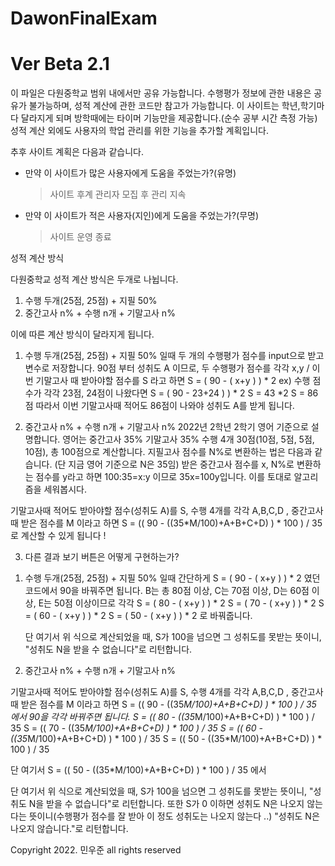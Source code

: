 # DawonFinalExam
# Ver Beta 2.1

이 파일은 다원중학교 범위 내에서만 공유 가능합니다. 수행평가 정보에 관한 내용은 공유가 불가능하며, 성적 계산에 관한 코드만 참고가 가능합니다.
이 사이트는 학년,학기마다 달라지게 되며 방학때에는 타이머 기능만을 제공합니다.(순수 공부 시간 측정 가능)
성적 계산 외에도 사용자의 학업 관리를 위한 기능을 추가할 계획입니다.

추후 사이트 계획은 다음과 같습니다.
- 만약 이 사이트가 많은 사용자에게 도움을 주었는가?(유명)
  > 사이트 후계 관리자 모집 후 관리 지속

- 만약 이 사이트가 적은 사용자(지인)에게 도움을 주었는가?(무명)
  > 사이트 운영 종료

성적 계산 방식

다원중학교 성적 계산 방식은 두개로 나뉩니다.
  1) 수행 두개(25점, 25점) + 지필 50%
  2) 중간고사 n% + 수행 n개 + 기말고사 n%

이에 따른 계산 방식이 달라지게 됩니다.

1. 수행 두개(25점, 25점) + 지필 50% 일때
  두 개의 수행평가 점수를 input으로 받고 변수로 저장합니다.
  90점 부터 성취도 A 이므로, 두 수행평가 점수를 각각 x,y / 이번 기말고사 때 받아야할 점수를 S 라고 하면
  S = ( 90 - ( x+y ) ) * 2
  ex) 수행 점수가 각각 23점, 24점이 나왔다면
  S = ( 90 - 23+24 ) ) * 2
  S = 43 *2
  S = 86점
  따라서 이번 기말고사때 적어도 86점이 나와야 성취도 A를 받게 됩니다.

2. 중간고사 n% + 수행 n개 + 기말고사 n%
  2022년 2학년 2학기 영어 기준으로 설명합니다.
  영어는 중간고사 35% 기말고사 35% 수행 4개 30점(10점, 5점, 5점, 10점), 총 100점으로 계산합니다.
  지필고사 점수를 N%로 변환하는 법은 다음과 같습니다. (단 지금 영어 기준으로 N은 35임)
  받은 중간고사 점수를 x, N%로 변환하는 점수를 y라고 하면
  100:35=x:y 이므로 35x=100y입니다. 이를 토대로 알고리즘을 세워봅시다.

  기말고사때 적어도 받아야할 점수(성취도 A)를 S, 수행 4개를 각각 A,B,C,D , 중간고사때 받은 점수를 M 이라고 하면
  S = (( 90 - ((35*M/100)+A+B+C+D) ) * 100 ) / 35 로 계산할 수 있게 됩니다 !
  
  
3. 다른 결과 보기 버튼은 어떻게 구현하는가?
  1) 수행 두개(25점, 25점) + 지필 50% 일때
    간단하게 S = ( 90 - ( x+y ) ) * 2 였던 코드에서 90을 바꿔주면 됩니다.
    B는 총 80점 이상, C는 70점 이상, D는 60점 이상, E는 50점 이상이므로 각각
    S = ( 80 - ( x+y ) ) * 2
    S = ( 70 - ( x+y ) ) * 2
    S = ( 60 - ( x+y ) ) * 2
    S = ( 50 - ( x+y ) ) * 2 로 바꿔줍니다.

     단 여기서 위 식으로 계산되었을 때, S가 100을 넘으면 그 성취도를 못받는 뜻이니, "성취도 N을 받을 수 없습니다"로 리턴합니다.
    
  2) 중간고사 n% + 수행 n개 + 기말고사 n%

  기말고사때 적어도 받아야할 점수(성취도 A)를 S, 수행 4개를 각각 A,B,C,D , 중간고사때 받은 점수를 M 이라고 하면
  S = (( 90 - ((35*M/100)+A+B+C+D) ) * 100 ) / 35 에서
  90을 각각 바꿔주면 됩니다.
  S = (( 80 - ((35*M/100)+A+B+C+D) ) * 100 ) / 35
  S = (( 70 - ((35*M/100)+A+B+C+D) ) * 100 ) / 35
  S = (( 60 - ((35*M/100)+A+B+C+D) ) * 100 ) / 35
  S = (( 50 - ((35*M/100)+A+B+C+D) ) * 100 ) / 35
  
  단 여기서 
  S = (( 50 - ((35*M/100)+A+B+C+D) ) * 100 ) / 35 에서
  
  
  
  
  단 여기서 위 식으로 계산되었을 때, S가 100을 넘으면 그 성취도를 못받는 뜻이니, "성취도 N을 받을 수 없습니다"로 리턴합니다.
  또한 S가 0 이하면 성취도 N은 나오지 않는다는 뜻이니(수행평가 점수를 잘 받아 이 정도 성취도는 나오지 않는다 ..) "성취도 N은 나오지 않습니다."로 리턴합니다.
    

Copyright 2022. 민우준 all rights reserved

